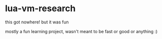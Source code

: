 # lua-vm-research
this got nowhere! but it was fun

mostly a fun learning project, wasn't meant to be fast or good or anything :)
